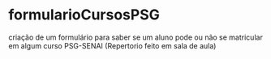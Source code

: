 # formularioCursosPSG
criação de um formulário para saber se um aluno pode ou não se matricular em algum curso PSG-SENAI (Repertorio feito em sala de aula) 
